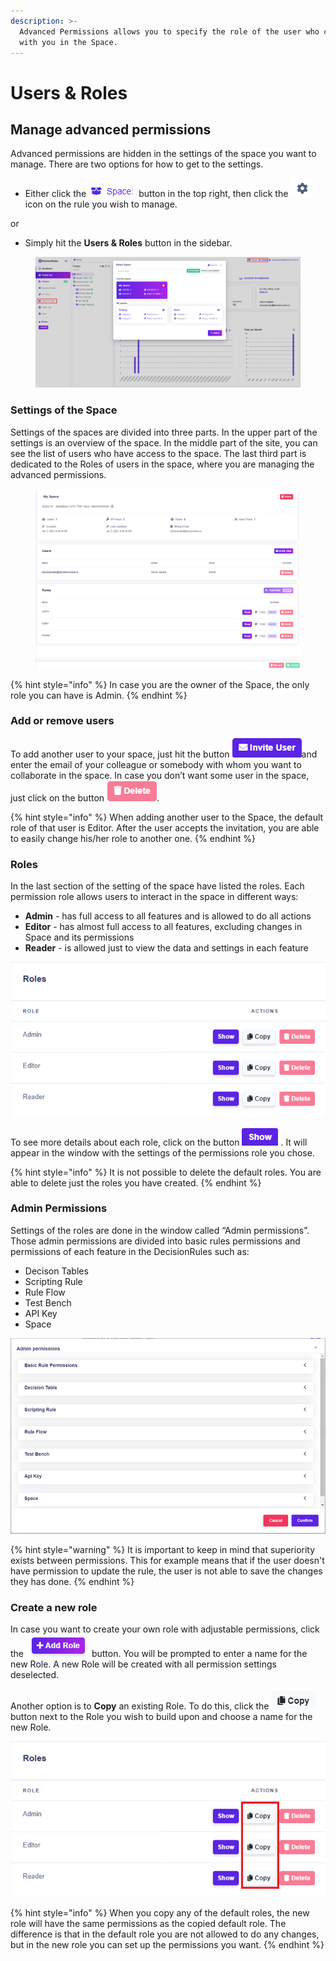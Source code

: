 ```yaml
---
description: >-
  Advanced Permissions allows you to specify the role of the user who cooperates
  with you in the Space.
---
```


# Users & Roles

## **Manage advanced permissions**

Advanced permissions are hidden in the settings of the space you want to manage. There are two options for how to get to the settings.

* Either click the ![](<../.gitbook/assets/image (49) (1).png>) button in the top right, then click the <img src="../.gitbook/assets/button 1.png" alt="" data-size="line"> icon on the rule you wish to manage.

or

* &#x20;Simply hit the **Users & Roles** button in the sidebar.

<figure><img src="../.gitbook/assets/image (154) (2).png" alt=""><figcaption></figcaption></figure>

### **Settings of the Space**

Settings of the spaces are divided into three parts. In the upper part of the settings is an overview of the space. In the middle part of the site, you can see the list of users who have access to the space. The last third part is dedicated to the Roles of users in the space, where you are managing the advanced permissions.

<figure><img src="../.gitbook/assets/image (241).png" alt=""><figcaption></figcaption></figure>

{% hint style="info" %}
In case you are the owner of the Space, the only role you can have is Admin.
{% endhint %}

### **Add or remove users**

To add another user to your space, just hit the button ![](../.gitbook/assets/invite.png)and enter the email of your colleague or somebody with whom you want to collaborate in the space. In case you don’t want some user in the space, just click on the button ![](../.gitbook/assets/Delete.png).

{% hint style="info" %}
When adding another user to the Space, the default role of that user is Editor. After the user accepts the invitation, you are able to easily change his/her role to another one.
{% endhint %}

### **Roles**

In the last section of the setting of the space have listed the roles. Each permission role allows users to interact in the space in different ways:

* **Admin** - has full access to all features and is allowed to do all actions
* **Editor** - has almost full access to all features, excluding changes in Space and its permissions
* **Reader** - is allowed just to view the data and settings in each feature

![](<../.gitbook/assets/roles (1).png>)

To see more details about each role, click on the button ![](<../.gitbook/assets/image (171) (1) (1) (1).png>) . It will appear in the window with the settings of the permissions role you chose.

{% hint style="info" %}
It is not possible to delete the default roles. You are able to delete just the roles you have created.
{% endhint %}

### **Admin Permissions**

Settings of the roles are done in the window called “Admin permissions”. Those admin permissions are divided into basic rules permissions and permissions of each feature in the DecisionRules such as:

* Decison Tables
* Scripting Rule
* Rule Flow
* Test Bench
* API Key
* Space

![](<../.gitbook/assets/image (187) (1) (1).png>)

{% hint style="warning" %}
It is important to keep in mind that superiority exists between permissions. This for example means that if the user doesn't have permission to update the rule, the user is not able to save the changes they has done.
{% endhint %}

### **Create a new role**

In case you want to create your own role with adjustable permissions, click the <img src="../.gitbook/assets/image (190) (3).png" alt="" data-size="line"> button. You will be prompted to enter a name for the new Role. A new Role will be created with all permission settings deselected.&#x20;

Another option is to **Copy** an existing Role. To do this, click the <img src="../.gitbook/assets/image (188) (1) (1) (1).png" alt="" data-size="line"> button next to the Role you wish to build upon and choose a name for the new Role.

![](../.gitbook/assets/roles.png)

{% hint style="info" %}
When you copy any of the default roles, the new role will have the same permissions as the copied default role. The difference is that in the default role you are not allowed to do any changes, but in the new role you can set up the permissions you want.
{% endhint %}
